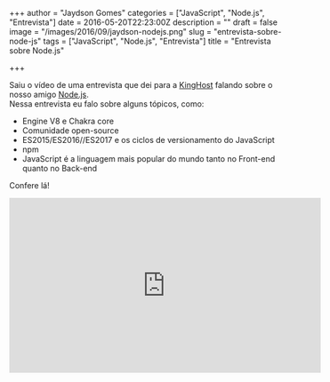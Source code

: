 +++
author = "Jaydson Gomes"
categories = ["JavaScript", "Node.js", "Entrevista"]
date = 2016-05-20T22:23:00Z
description = ""
draft = false
image = "/images/2016/09/jaydson-nodejs.png"
slug = "entrevista-sobre-node-js"
tags = ["JavaScript", "Node.js", "Entrevista"]
title = "Entrevista sobre Node.js"

+++

Saiu o vídeo de uma entrevista que dei para a [KingHost](http://www.kinghost.com.br/) falando sobre o nosso amigo [Node.js](https://nodejs.org).  
Nessa entrevista eu falo sobre alguns tópicos, como:  

- Engine V8 e Chakra core
- Comunidade open-source
- ES2015/ES2016//ES2017 e os ciclos de versionamento do JavaScript
- npm
- JavaScript é a linguagem mais popular do mundo tanto no Front-end quanto no Back-end  

Confere lá!

<iframe width="560" height="315" src="https://www.youtube.com/embed/g7ycpKmEHoM" frameborder="0" allowfullscreen></iframe>